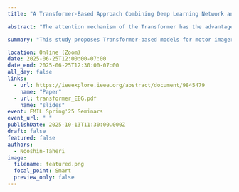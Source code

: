 ```yaml
---
title: "A Transformer-Based Approach Combining Deep Learning Network and Spatial-Temporal Information for Raw EEG Classification"

abstract: "The attention mechanism of the Transformer has the advantage of extracting feature correlation in the long-sequence data and visualizing the model. As time-series data, the spatial and temporal dependencies of the EEG signals between the time points and the different channels contain important information for accurate classification. So far, Transformer-based approaches have not been widely explored in motor-imagery EEG classification and visualization, especially lacking general models based on cross-individual validation. Taking advantage of the Transformer model and the spatial-temporal characteristics of the EEG signals, we designed Transformer-based models for classifications of motor imagery EEG based on the PhysioNet dataset. With 3s EEG data, our models obtained the best classification accuracy of 83.31%, 74.44%, and 64.22% on two-, three-, and four-class motor-imagery tasks in cross-individual validation, which outperformed other state-of-the-art models by 0.88%, 2.11%, and 1.06%. The inclusion of the positional embedding modules in the Transformer could improve the EEG classification performance. Furthermore, the visualization results of attention weights provided insights into the working mechanism of the Transformer-based networks during motor imagery tasks. The topography of the attention weights revealed a pattern of event-related desynchronization (ERD) which was consistent with the results from the spectral analysis of Mu and beta rhythm over the sensorimotor areas. Together, our deep learning methods not only provide novel and powerful tools for classifying and understanding EEG data but also have broad applications for brain-computer interface (BCI) systems."

summary: "This study proposes Transformer-based models for motor imagery EEG classification, leveraging their ability to capture spatial-temporal dependencies and visualize attention patterns. Using 3-second EEG data from the PhysioNet dataset with cross-individual validation, the models outperformed existing methods. Positional embeddings improved accuracy, and attention visualizations revealed neural patterns consistent with event-related desynchronization, highlighting the models’ potential for brain-computer interface applications."

location: Online (Zoom)
date: 2025-06-25T12:00:00-07:00
date_end: 2025-06-25T12:30:00-07:00
all_day: false
links:
  - url: https://ieeexplore.ieee.org/abstract/document/9845479
    name: "Paper"
  - url: transformer_EEG.pdf
    name: "slides"
event: EMIL Spring'25 Seminars
event_url: " "
publishDate: 2025-10-13T11:30:00.000Z
draft: false
featured: false
authors:
  - Nooshin-Taheri
image:
  filename: featured.png
  focal_point: Smart
  preview_only: false
---
```

